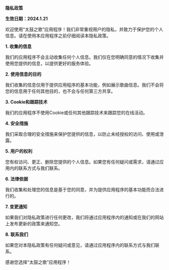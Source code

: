 
**隐私政策**

**生效日期：2024.1.21**

欢迎使用“太鼓之歌”应用程序！我们非常重视用户的隐私，并致力于保护您的个人信息。请在使用本应用程序之前仔细阅读本隐私政策。

**1. 收集的信息**

我们的应用程序不会主动收集任何个人信息。我们仅在您明确同意的情况下收集并使用您提供的信息，以提供更好的服务体验。

**2. 使用信息的目的**

我们收集的信息仅用于提供应用程序的基本功能，例如展示歌曲信息。我们不会将您的信息用于任何其他目的，也不会与任何第三方共享。

**3. Cookie和跟踪技术**

我们的应用程序不使用Cookie或任何其他跟踪技术来跟踪您的在线活动。

**4. 安全措施**

我们采取合理的安全措施来保护您提供的信息，以防止未经授权的访问、使用或泄露。

**5. 用户的权利**

您有权访问、更正、删除您提供的个人信息。如果您有任何疑问或需求，请通过应用内的联系方式与我们联系。

**6. 法律依据**

我们收集和处理您的信息是基于您的同意，并为提供应用程序的基本功能而合法进行的。

**7. 变更通知**

如果我们对隐私政策进行任何更改，我们将通过应用程序内的通知或在我们的网站上发布更新的政策来通知您。

**8. 联系我们**

如果您对本隐私政策有任何疑问或意见，请通过应用程序内的联系方式与我们联系。

感谢您选择“太鼓之歌”应用程序！